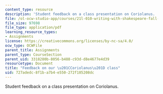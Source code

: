 ```yaml
---
content_type: resource
description: 'Student feedback on a class presentation on Coriolanus. '
file: /ol-ocw-studio-app/courses/21l-010-writing-with-shakespeare-fall-2010/727adedc8f1ba7b4e550272f105208dc_MIT21L_010F10_assn11.pdf
file_size: 97698
file_type: application/pdf
learning_resource_types:
- Assignments
license: https://creativecommons.org/licenses/by-nc-sa/4.0/
ocw_type: OCWFile
parent_title: Assignments
parent_type: CourseSection
parent_uid: 3318280b-8056-b488-c93d-d8e4677e4d39
resourcetype: Document
title: "Feedback on our \u201CCoriolanus\u201D class"
uid: 727adedc-8f1b-a7b4-e550-272f105208dc
---
```

Student feedback on a class presentation on Coriolanus. 
